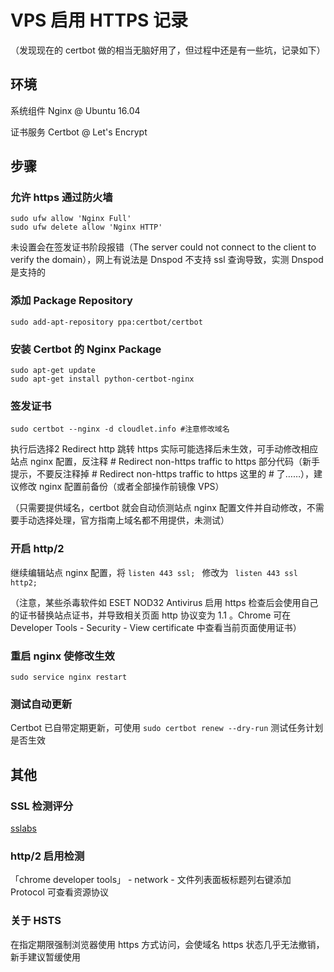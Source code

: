 # VPS 启用 HTTPS 记录

（发现现在的 certbot 做的相当无脑好用了，但过程中还是有一些坑，记录如下）

## 环境

系统组件 Nginx @ Ubuntu 16.04 

证书服务 Certbot @ Let's Encrypt 

## 步骤

### 允许 https 通过防火墙

```
sudo ufw allow 'Nginx Full'
sudo ufw delete allow 'Nginx HTTP'
```

未设置会在签发证书阶段报错（The server could not connect to the client to verify the domain），网上有说法是 Dnspod 不支持 ssl 查询导致，实测 Dnspod 是支持的

### 添加 Package Repository

```
sudo add-apt-repository ppa:certbot/certbot 
```

### 安装 Certbot 的 Nginx Package

```
sudo apt-get update 
sudo apt-get install python-certbot-nginx
```

### 签发证书

```
sudo certbot --nginx -d cloudlet.info #注意修改域名
```

 执行后选择2 Redirect http 跳转 https 实际可能选择后未生效，可手动修改相应站点 nginx 配置，反注释 \# Redirect non-https traffic to https 部分代码（新手提示，不要反注释掉 \# Redirect non-https traffic to https 这里的 \# 了……），建议修改 nginx 配置前备份（或者全部操作前镜像 VPS）

（只需要提供域名，certbot 就会自动侦测站点 nginx 配置文件并自动修改，不需要手动选择处理，官方指南上域名都不用提供，未测试）

### 开启 http/2

继续编辑站点 nginx 配置，将 ```listen 443 ssl; ``` 修改为 ``` listen 443 ssl http2;```

（注意，某些杀毒软件如 ESET NOD32 Antivirus 启用 https 检查后会使用自己的证书替换站点证书，并导致相关页面 http 协议变为 1.1 。Chrome 可在 Developer Tools - Security - View certificate 中查看当前页面使用证书）

### 重启 nginx 使修改生效

```
sudo service nginx restart 
```

### 测试自动更新

Certbot 已自带定期更新，可使用 ```sudo certbot renew --dry-run``` 测试任务计划是否生效

## 其他

### SSL 检测评分 

[sslabs](https://www.ssllabs.com/)

### http/2 启用检测

「chrome developer tools」 - network - 文件列表面板标题列右键添加 Protocol 可查看资源协议

### 关于 HSTS

在指定期限强制浏览器使用 https 方式访问，会使域名 https 状态几乎无法撤销，新手建议暂缓使用

## 
